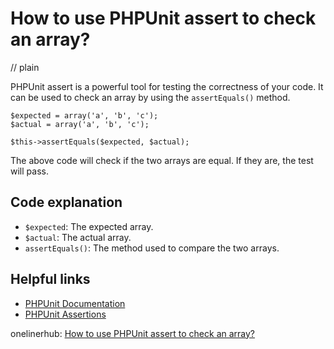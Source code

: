 # How to use PHPUnit assert to check an array?
// plain

PHPUnit assert is a powerful tool for testing the correctness of your code. It can be used to check an array by using the `assertEquals()` method.

```
$expected = array('a', 'b', 'c');
$actual = array('a', 'b', 'c');

$this->assertEquals($expected, $actual);
```

The above code will check if the two arrays are equal. If they are, the test will pass.

## Code explanation


- `$expected`: The expected array.
- `$actual`: The actual array.
- `assertEquals()`: The method used to compare the two arrays.

## Helpful links

- [PHPUnit Documentation](https://phpunit.readthedocs.io/en/9.2/)
- [PHPUnit Assertions](https://phpunit.readthedocs.io/en/9.2/assertions.html)

onelinerhub: [How to use PHPUnit assert to check an array?](https://onelinerhub.com/phpunit/how-to-use-phpunit-assert-to-check-an-array)